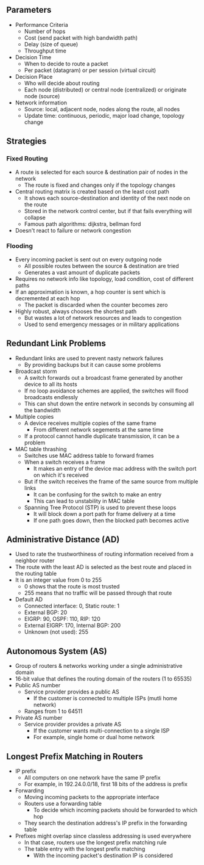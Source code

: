 ## Parameters
- Performance Criteria
  - Number of hops
  - Cost (send packet with high bandwidth path)
  - Delay (size of queue)
  - Throughput time
- Decision Time
  - When to decide to route a packet
  - Per packet (datagram) or per session (virtual circuit)
- Decision Place
  - Who will decide about routing
  - Each node (distributed) or central node (centralized) or originate node (source)
- Network information
  - Source: local, adjacent node, nodes along the route, all nodes
  - Update time: continuous, periodic, major load change, topology change

## Strategies
### Fixed Routing
- A route is selected for each source & destination pair of nodes in the network
  - The route is fixed and changes only if the topology changes
- Central routing matrix is created based on the least cost path
  - It shows each source-destination and identity of the next node on the route
  - Stored in the network control center, but if that fails everything will collapse
  - Famous path algorithms: dijkstra, bellman ford
- Doesn't react to failure or network congestion

### Flooding
- Every incoming packet is sent out on every outgoing node
  - All possible routes between the source & destination are tried
  - Generates a vast amount of duplicate packets
- Requires no network info like topology, load condition, cost of different paths
- If an approximation is known, a hop counter is sent which is decremented at each hop
  - The packet is discarded when the counter becomes zero
- Highly robust, always chooses the shortest path
  - But wastes a lot of network resources and leads to congestion
  - Used to send emergency messages or in military applications

## Redundant Link Problems
- Redundant links are used to prevent nasty network failures
  - By providing backups but it can cause some problems
- Broadcast storm
  - A switch forwards out a broadcast frame generated by another device to all its hosts
  - If no loop avoidance schemes are applied, the switches will flood broadcasts endlessly
  - This can shut down the entire network in seconds by consuming all the bandwidth
- Multiple copies
  - A device receives multiple copies of the same frame
    - From different network segements at the same time
  - If a protocol cannot handle duplicate transmission, it can be a problem
- MAC table thrashing
  - Switches use MAC address table to forward frames
  - When a switch receives a frame
    - It makes an entry of the device mac address with the switch port on which it's received
  - But if the switch receives the frame of the same source from multiple links
    - It can be confusing for the switch to make an entry
    - This can lead to unstability in MAC table
  - Spanning Tree Protocol (STP) is used to prevent these loops
    - It will block down a port path for frame delivery at a time
    - If one path goes down, then the blocked path becomes active

## Administrative Distance (AD)
- Used to rate the trustworthiness of routing information received from a neighbor router
- The route with the least AD is selected as the best route and placed in the routing table
- It is an integer value from 0 to 255
  - 0 shows that the route is most trusted
  - 255 means that no traffic will be passed through that route
- Default AD
  - Connected interface: 0, Static route: 1
  - External BGP: 20
  - EIGRP: 90, OSPF: 110, RIP: 120
  - External EIGRP: 170, Internal BGP: 200
  - Unknown (not used): 255

## Autonomous System (AS)
- Group of routers & networks working under a single administrative domain
- 16-bit value that defines the routing domain of the routers (1 to 65535)
- Public AS number
  - Service provider provides a public AS
    - If the customer is connected to multiple ISPs (mutli home network)
  - Ranges from 1 to 64511
- Private AS number
  - Service provider provides a private AS
    - If the customer wants multi-connection to a single ISP
    - For example, single home or dual home network

## Longest Prefix Matching in Routers
- IP prefix
  - All computers on one network have the same IP prefix
  - For example, in 192.24.0.0/18, first 18 bits of the address is prefix
- Forwarding
  - Moving incoming packets to the appropriate interface
  - Routers use a forwarding table
    - To decide which incoming packets should be forwarded to which hop
  - They search the destination address's IP prefix in the forwarding table
- Prefixes might overlap since classless addressing is used everywhere
  - In that case, routers use the longest prefix matching rule
  - The table entry with the longest prefix matching
    - With the incoming packet's destination IP is considered
